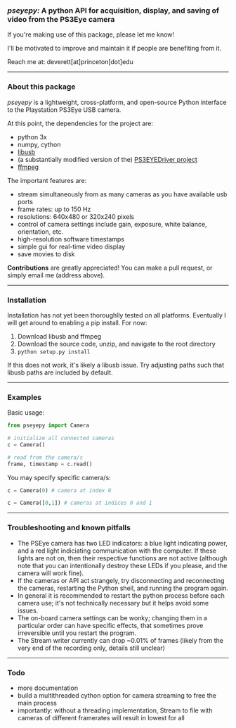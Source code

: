 ### *pseyepy:* A python API for acquisition, display, and saving of video from the PS3Eye camera

If you're making use of this package, please let me know! 

I'll be motivated to improve and maintain it if people are benefiting from it.

Reach me at: deverett[at]princeton[dot]edu

----------------------
### About this package

*pseyepy* is a lightweight, cross-platform, and open-source Python interface to the Playstation PS3Eye USB camera.

At this point, the dependencies for the project are:
  * python 3x
  * numpy, cython
  * [libusb](http://libusb.info/)
  * (a substantially modified version of the) [PS3EYEDriver project](https://github.com/inspirit/PS3EYEDriver)
  * [ffmpeg](https://www.ffmpeg.org/)

The important features are:
  * stream simultaneously from as many cameras as you have available usb ports
  * frame rates: up to 150 Hz
  * resolutions: 640x480 or 320x240 pixels 
  * control of camera settings include gain, exposure, white balance, orientation, etc.
  * high-resolution software timestamps  
  * simple gui for real-time video display 
  * save movies to disk

**Contributions** are greatly appreciated! You can make a pull request, or simply email me (address above).

----------------
### Installation

Installation has not yet been thoroughlly tested on all platforms. Eventually I will get around to enabling a pip install. For now:

1. Download libusb and ffmpeg
2. Download the source code, unzip, and navigate to the root directory
3. `python setup.py install`

If this does not work, it's likely a libusb issue. Try adjusting paths such that libusb paths are included by default.

------------
### Examples

Basic usage:
```python
from pseyepy import Camera

# initialize all connected cameras
c = Camera()

# read from the camera/s
frame, timestamp = c.read()
```

You may specify specific camera/s:

```python
c = Camera(0) # camera at index 0
```

```python
c = Camera([0,1]) # cameras at indices 0 and 1
```

---------------------------------------
### Troubleshooting and known pitfalls

  * The PSEye camera has two LED indicators: a blue light indicating power, and a red light indiciating communication with the computer. If these lights are not on, then their respective functions are not active (although note that you can intentionally destroy these LEDs if you please, and the camera will work fine).
  * If the cameras or API act strangely, try disconnecting and reconnecting the cameras, restarting the Python shell, and running the program again.
  * In general it is recommended to restart the python process before each camera use; it's not technically necessary but it helps avoid some issues.
  * The on-board camera settings can be wonky; changing them in a particular order can have specific effects, that sometimes prove irreversible until you restart the program.
  * The Stream writer currently can drop ~0.01% of frames (likely from the very end of the recording only, details still unclear)

---------
### Todo

  * more documentation
  * build a multithreaded cython option for camera streaming to free the main process
  * importantly: without a threading implementation, Stream to file with cameras of different framerates will result in lowest for all
